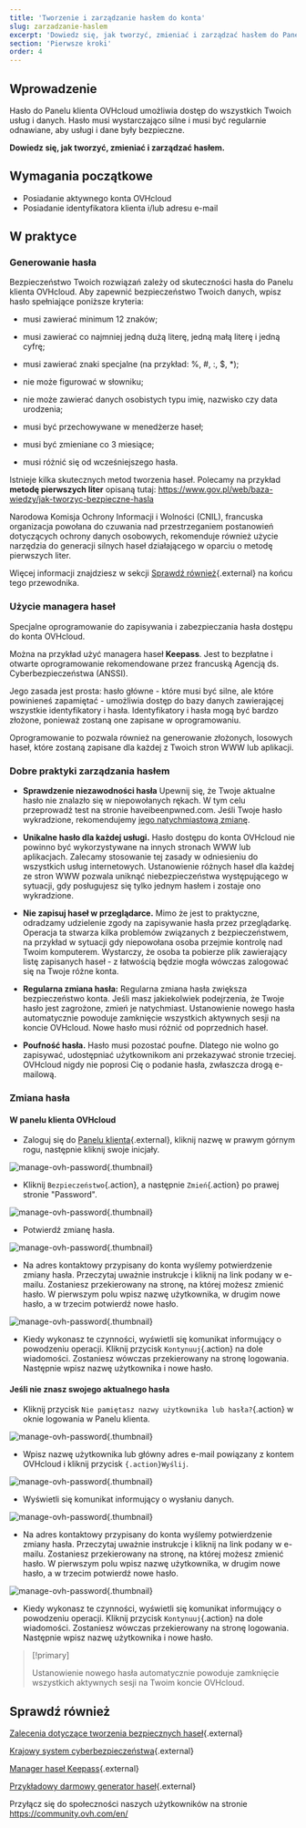 ```yaml
---
title: 'Tworzenie i zarządzanie hasłem do konta'
slug: zarzadzanie-haslem
excerpt: 'Dowiedz się, jak tworzyć, zmieniać i zarządzać hasłem do Panelu klienta OVHcloud'
section: 'Pierwsze kroki'
order: 4
---
```


## Wprowadzenie

Hasło do Panelu klienta OVHcloud umożliwia dostęp do wszystkich Twoich usług i danych. Hasło musi wystarczająco silne i musi być regularnie odnawiane, aby usługi i dane były bezpieczne.

**Dowiedz się, jak tworzyć, zmieniać i zarządzać hasłem.**

## Wymagania początkowe
- Posiadanie aktywnego konta OVHcloud
- Posiadanie identyfikatora klienta i/lub adresu e-mail

## W praktyce

### Generowanie hasła

Bezpieczeństwo Twoich rozwiązań zależy od skuteczności hasła do Panelu klienta OVHcloud. Aby zapewnić bezpieczeństwo Twoich danych, wpisz hasło spełniające poniższe kryteria:

- musi zawierać minimum 12 znaków;

- musi zawierać co najmniej jedną dużą literę, jedną małą literę i jedną cyfrę;

- musi zawierać znaki specjalne (na przykład: %, #, :, $, \*);

- nie może figurować w słowniku;

- nie może zawierać danych osobistych typu imię, nazwisko czy data urodzenia;

- musi być przechowywane w menedżerze haseł;

- musi być zmieniane co 3 miesiące;

- musi różnić się od wcześniejszego hasła.


Istnieje kilka skutecznych metod tworzenia haseł. Polecamy na przykład **metodę pierwszych liter** opisaną tutaj: https://www.gov.pl/web/baza-wiedzy/jak-tworzyc-bezpieczne-hasla

Narodowa Komisja Ochrony Informacji i Wolności (CNIL), francuska organizacja powołana do czuwania nad przestrzeganiem postanowień dotyczących ochrony danych osobowych, rekomenduje również użycie narzędzia do generacji silnych haseł działającego w oparciu o metodę pierwszych liter.

Więcej informacji znajdziesz w sekcji  [Sprawdź również](./#sprawdz-rowniez){.external} na końcu tego przewodnika.

### Użycie managera haseł 

Specjalne oprogramowanie do zapisywania i zabezpieczania hasła dostępu do konta OVHcloud.

Można na przykład użyć managera haseł **Keepass**. Jest to bezpłatne i otwarte oprogramowanie rekomendowane przez francuską Agencją ds. Cyberbezpieczeństwa (ANSSI).

Jego zasada jest prosta: hasło główne - które musi być silne, ale które powinieneś zapamiętać - umożliwia dostęp do bazy danych zawierającej wszystkie identyfikatory i hasła. Identyfikatory i hasła mogą być bardzo złożone, ponieważ zostaną one zapisane w oprogramowaniu.

Oprogramowanie to pozwala również na generowanie złożonych, losowych haseł, które zostaną zapisane dla każdej z Twoich stron WWW lub aplikacji.

### Dobre praktyki zarządzania hasłem

- **Sprawdzenie niezawodności hasła** Upewnij się, że Twoje aktualne hasło nie znalazło się w niepowołanych rękach. W tym celu przeprowadź test na stronie haveibeenpwned.com.
Jeśli Twoje hasło wykradzione, rekomendujemy [jego natychmiastową zmianę](./#zmania-hasla).

- **Unikalne hasło dla każdej usługi.** Hasło dostępu do konta OVHcloud nie powinno być wykorzystywane na innych stronach WWW lub aplikacjach. Zalecamy stosowanie tej zasady w odniesieniu do wszystkich usług internetowych. Ustanowienie różnych haseł dla każdej ze stron WWW pozwala uniknąć niebezpieczeństwa występującego w sytuacji, gdy posługujesz się tylko jednym hasłem i zostaje ono wykradzione. 

- **Nie zapisuj haseł w przeglądarce.** Mimo że jest to praktyczne, odradzamy udzielenie zgody na zapisywanie hasła przez przeglądarkę.  Operacja ta stwarza kilka problemów związanych z bezpieczeństwem, na przykład w sytuacji gdy niepowołana osoba przejmie kontrolę nad Twoim komputerem. Wystarczy, że osoba ta pobierze plik zawierający listę zapisanych haseł - z łatwością będzie mogła wówczas zalogować się na Twoje różne konta.

- **Regularna zmiana hasła:** Regularna zmiana hasła zwiększa bezpieczeństwo konta. Jeśli masz jakiekolwiek podejrzenia, że Twoje hasło jest zagrożone, zmień je natychmiast.  Ustanowienie nowego hasła automatycznie powoduje zamknięcie wszystkich aktywnych sesji na koncie OVHcloud. Nowe hasło musi różnić od poprzednich haseł.

- **Poufność hasła.** Hasło musi pozostać poufne. Dlatego nie wolno go zapisywać, udostępniać użytkownikom ani przekazywać stronie trzeciej. OVHcloud nigdy nie poprosi Cię o podanie hasła, zwłaszcza drogą e-mailową.

### Zmiana hasła


#### W panelu klienta OVHcloud

- Zaloguj się do [Panelu klienta](https://www.ovh.com/auth/?action=gotomanager&from=https://www.ovh.pl/&ovhSubsidiary=pl){.external}, kliknij nazwę w prawym górnym rogu, następnie kliknij swoje inicjały.

![manage-ovh-password](images/newhub2.png){.thumbnail}

- Kliknij `Bezpieczeństwo`{.action}, a następnie `Zmień`{.action} po prawej stronie "Password".

![manage-ovh-password](images/manage-password02.png){.thumbnail}

- Potwierdź zmianę hasła.

![manage-ovh-password](images/manage-password03.png){.thumbnail}

- Na adres kontaktowy przypisany do konta wyślemy potwierdzenie zmiany hasła. Przeczytaj uważnie instrukcje i kliknij na link podany w e-mailu. Zostaniesz przekierowany na stronę, na której możesz zmienić hasło. W pierwszym polu wpisz nazwę użytkownika, w drugim nowe hasło, a w trzecim potwierdź nowe hasło.

![manage-ovh-password](images/account-password-modif-manager-step4.png){.thumbnail}

- Kiedy wykonasz te czynności, wyświetli się komunikat informujący o powodzeniu operacji. Kliknij przycisk `Kontynuuj`{.action} na dole wiadomości. Zostaniesz wówczas przekierowany na stronę logowania. Następnie wpisz nazwę użytkownika i nowe hasło.


#### Jeśli nie znasz swojego aktualnego hasła

- Kliknij przycisk `Nie pamiętasz nazwy użytkownika lub hasła?`{.action} w oknie logowania w Panelu klienta.

![manage-ovh-password](images/account-password-modif-forgotten-step1.png){.thumbnail}

- Wpisz nazwę użytkownika lub główny adres e-mail powiązany z kontem OVHcloud i kliknij przycisk `{.action}Wyślij`.

![manage-ovh-password](images/account-password-modif-forgotten-step2.png){.thumbnail}

- Wyświetli się komunikat informujący o wysłaniu danych.

![manage-ovh-password](images/account-password-modif-forgotten-step3.png){.thumbnail}

- Na adres kontaktowy przypisany do konta wyślemy potwierdzenie zmiany hasła. Przeczytaj uważnie instrukcje i kliknij na link podany w e-mailu. Zostaniesz przekierowany na stronę, na której możesz zmienić hasło. W pierwszym polu wpisz nazwę użytkownika, w drugim nowe hasło, a w trzecim potwierdź nowe hasło.

![manage-ovh-password](images/account-password-modif-manager-step4.png){.thumbnail}

- Kiedy wykonasz te czynności, wyświetli się komunikat informujący o powodzeniu operacji. Kliknij przycisk `Kontynuuj`{.action} na dole wiadomości. Zostaniesz wówczas przekierowany na stronę logowania. Następnie wpisz nazwę użytkownika i nowe hasło.

> [!primary]
> 
> Ustanowienie nowego hasła automatycznie powoduje zamknięcie wszystkich aktywnych sesji na Twoim koncie OVHcloud.
> 

## Sprawdź również
[Zalecenia dotyczące tworzenia bezpiecznych haseł](https://www.gov.pl/web/baza-wiedzy/jak-tworzyc-bezpieczne-hasla){.external}

[Krajowy system cyberbezpieczeństwa](https://www.gov.pl/web/cyfryzacja/krajowy-system-cyberbezpieczenstwa-){.external}

[Manager haseł Keepass](https://keepass.info/){.external}

[Przykładowy darmowy generator haseł](https://www.lastpass.com/password-generator){.external}

Przyłącz się do społeczności naszych użytkowników na stronie <https://community.ovh.com/en/>
